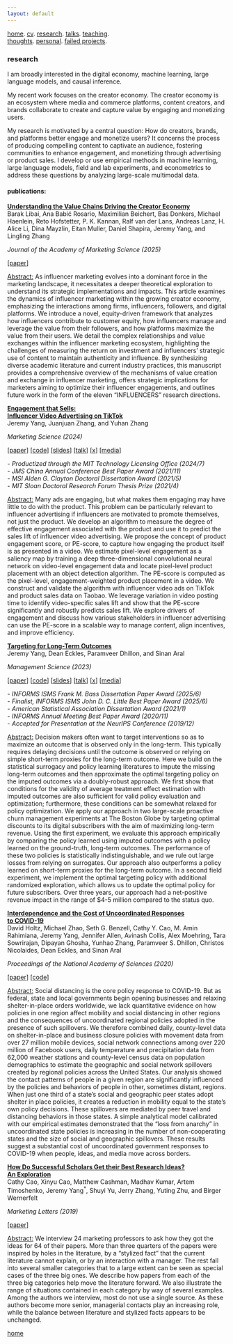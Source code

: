 ```yaml
---
layout: default
---
```


[home](./). [cv](./assets/files/CV.pdf). [research](./research.md). [talks](./talk.md). [teaching](./teaching.md). <br/>
[thoughts](./thought.md). [personal](./hobby.md). [failed projects](./failed.md).

### research 

I am broadly interested in the digital economy, machine learning, large language models, and causal inference.

My recent work focuses on the creator economy. The creator economy is an ecosystem where media and commerce platforms, content creators, and brands collaborate to create and capture value by engaging and monetizing users.

My research is motivated by a central question: How do creators, brands, and platforms better engage and monetize users? It concerns the process of producing compelling content to captivate an audience, fostering communities to enhance engagement, and monetizing through advertising or product sales. I develop or use empirical methods in machine learning, large language models, field and lab experiments, and econometrics to address these questions by analyzing large-scale multimodal data. 

<!--
On creator, I study creator inequality and bias. On content, I study what creative elements drive performance and the impact of generative models. On community, I study how creators build and engage a community. On commerce, I study creator monetization. My dissertation is on learning to design, deliver, and diffuse interventions, in which I study what treatment features make it effective (design), who should be targeted with what (deliver), and how to spread it (diffuse). 
I'm fortuante to have my training supervised by [Juanjuan Zhang](https://mitsloan.mit.edu/faculty/directory/juanjuan-zhang), [Sinan Aral](https://mitsloan.mit.edu/faculty/directory/sinan-kayhan-aral) (co-chairs), [Dean Eckles](https://mitsloan.mit.edu/faculty/directory/dean-eckles) at MIT, and [Vishal Singh](http://people.stern.nyu.edu/vsingh/index.html) at NYU. 
#### general interests:
<ins>Topic:</ins> Video Advertising, Targeting Interventions, <br/>
Entertainment Commerce, Incentive Design<br/>
<ins>Method:</ins> Computer Vision, Reinforcement Learning, <br/>
Natural Language Processing, Causal Inference
I'm fortuante to have my training supervised by [Juanjuan Zhang](https://mitsloan.mit.edu/faculty/directory/juanjuan-zhang), [Sinan Aral](https://mitsloan.mit.edu/faculty/directory/sinan-kayhan-aral) (co-chairs), and [Dean Eckles](https://mitsloan.mit.edu/faculty/directory/dean-eckles). Yes, pun intended. Outside of MIT, I'm working with . I'm also affiliated with the [Initiative on the Digital Economy](http://ide.mit.edu), [Social Analytics Lab](https://www.sinanaral.io/research/lab), [Behavioral Research Lab](https://brl.mit.edu), and the [American Statistical Association](https://www.amstat.org/).
-->

<!-- #### working papers:
-->


<!--
Abstract: TikTok is the most popular short video platform in the world with over 500M active users. We show three sets of early results using a unique dataset with detailed information on influencer created advertising videos, user engagement with the video (e.g., like, comment and share) and product page visits and sales on Douyin (the Chinese version of TikTok) : (1) by exploiting the differential timing of video posting, we use a difference in difference approach to estimate the causal effect of influencer advertising on product page visits and sales and calculate influencer ROI, (2) we use methods in computer vision to extract feature embeddings from the videos and show that video content and influencer fixed effect explains about the same amount of variation in sales, (3) somewhat surprisingly, user engagement with the video is not predictive of sales, it suggests that it might not be a good idea for brands to choose influencers based on past engagement if they want to generate short-term sales.
\- ISMS Marketing Science Conference, University of Roma Tre (2019/6)<sup>**</sup><br/>
\- Quantitative Marketing and Economics, Stanford & UCLA (2020/10)<sup>**</sup><br/>
-->

<!--
<ins>**Identification and Bias-Amplification: Latent Space Approach to Social Contagion on Observational Networks**</ins><br/> 
Jeremy Yang <br/>
<!--[<a href="">paper</a>][<a href=" ">slides</a>]<br/>

<ins>Abstract:</ins> In social networks, ego behavior is usually a function of the behaviors of her alters'. However, such social contagion or peer effect is hard to identify empirically using observational networks due to endogeneity in tie formation. The latent space models have been proposed under the assumption of assortative mixing as a method of modeling the underlying tie generating process, and it also has been used to adjust for unobserved homophily. At the meantime, Pearl (2009, 2010) suggested that adjusting for one common cause of treatment and outcome might actually increase the net bias by amplifying the bias introduced by an unadjusted confounder. The first part of the paper is on identification: I fit a latent space model to a classic dataset on the diffusion of medical innovation (Coleman et al., 1957,1966) to identify social contagion. The second part is on bias-amplification: I extend Pearl's framework to a nonlinear system and then use simulation to demonstrate that latent space adjustment can sometimes amplify the net bias, thus it should be used with caution.

<ins>**Uncertainty and Information Diffusion**</ins> <!--[<a href="">paper</a>][<a href=" ">slides</a>]<br/> <br/>
T. Tony Ke, Jeremy Yang<sup>*</sup> 

<ins>Abstract:</ins> We investigate how uncertainty affects information diffusion. We analyze a dataset that contains over 2400 rumors about 5 breaking news on Twitter from 2014-2015 where rumors are verified to be true or false at different time. We exploit the difference in the timing of verification to estimate the causal effect of uncertainty reduction on diffusion via difference-in-differences. We find that in some events the verification _decreases_ diffusion even for rumors that are true. This motivates a microfounded social learning model on the network that highlights the mechanism through which uncertainty shapes individual's incentive to share and thereby changing the pattern of diffusion. The model also offers a potential explanation to why rumors tend to diffuse wider and faster than verified news, even for information with similar content. 

presentations:<br/>
\- Marketing Seminar, MIT (2017/11)<br/>
-->

<!--
Abstract: We investigate how uncertainty affects information sharing behavior. Using data on the spread of scientific news regarding the discovery of Higgs boson on Twitter in July 2012 we find that: (1) the main effect of uncertainty reduction on sharing probability is positive, (2) there's positive peer effect (crowding in) in the pre announcement or rumor phase that is characterized by piecemeal release of signals that are informative but noisy (high to medium uncertainty), (3) peer effect becomes negative (crowding out) in the post-announcement phase when the discovery is officially confirmed (low uncertainty) and (4) because of the negative interaction between information uncertainty and peer effect, when the number of sharing peers exceed some threshold, individuals are more likely to share when uncertainty is higher. This result suggests that the crowding in effect in rumor phase tends to amplify diffusion while the crowding out effect after confirmation tends to suppress diffusion. This motivates a simple learning model that highlights the mechanism through which uncertainty interacts with peer effects to drive the pattern of diffusion and offers a potential explanation to why rumors tend to diffuse wider and faster than verified news, even when the content of information is holding fixed. We further corroborate the result by analyzing a broader dataset that contains over 2400 rumors about 5 breaking news on Twitter from 2014-2015.

<ins>**Award No Longer Motivates Once You Are Awarded:<br/> 
A Field Experiment in Online Learning**</ins> <!--[<a href="">paper</a>][<a href=" ">slides</a>]<br/> 
Fan Bi, Qiang Feng, Jeremy Yang<sup>*</sup> 
<ins>Abstract:</ins> This paper studies the effect of social recognition and symbolic award on students’ effort and performance in an online English course in China. Students are randomly assigned to classes, study the materials and take quizzes on a daily basis. We conduct a two stage randomized experiment in which we first randomly assign classes to two treatment groups (pre-announced private or public award given out every week) and a control group, then within each treated class we randomly assign some students to actually receive the award conditional on their performance in the past week. We find that students who received the award exert _less_ effort in the future compared to students with similar past performance but did not receive the award due to randomization. They also do not exert more effort in the future than students with similar past performance in the control group. Students who did not receive the award due to randomization exert more effort and score higher in the future compared to students with similar past performance in the control group. There’s no difference between public and private recognition. Taken together, our results suggest that it is the possibility of being awarded (ex ante) that increases future effort and performance, receiving the award (ex post) actually lowers future effort. In other words, symbolic awards don't have a continuing motivating effect after you are awarded.
presentations:<br/>
\- Organizational Economics Lunch, MIT (2020/10)<br/> 
-->

#### publications:
<ins>**Understanding the Value Chains Driving the Creator Economy**</ins> <!--[<a href="">paper</a>][<a href=" ">slides</a>]<br/>--> <br/>
Barak Libai, Ana Babić Rosario, Maximilian Beichert, Bas Donkers, Michael Haenlein, Reto Hofstetter, P. K. Kannan, Ralf van der Lans, Andreas Lanz, H. Alice Li, Dina Mayzlin, Eitan Muller, Daniel Shapira, Jeremy Yang, and Lingling Zhang 

_Journal of the Academy of Marketing Science  (2025)_<br/>

[<a href="https://link.springer.com/article/10.1007/s11747-024-01073-2">paper</a>] 

<!-- \- _Job Market Paper_<br/> -->

<ins>Abstract:</ins> As influencer marketing evolves into a dominant force in the marketing landscape, it necessitates a deeper theoretical exploration to understand its strategic implementations and impacts. This article examines the dynamics of influencer marketing within the growing creator economy, emphasizing the interactions among firms, influencers, followers, and digital platforms. We introduce a novel, equity-driven framework that analyzes how influencers contribute to customer equity, how influencers manage and leverage the value from their followers, and how platforms maximize the value from their users. We detail the complex relationships and value exchanges within the influencer marketing ecosystem, highlighting the challenges of measuring the return on investment and influencers’ strategic use of content to maintain authenticity and influence. By synthesizing diverse academic literature and current industry practices, this manuscript provides a comprehensive overview of the mechanisms of value creation and exchange in influencer marketing, offers strategic implications for marketers aiming to optimize their influencer engagements, and outlines future work in the form of the eleven “INFLUENCERS” research directions.


<ins>**Engagement that Sells: <br/>
Influencer Video Advertising on TikTok**</ins> <!--[<a href="">paper</a>][<a href=" ">slides</a>]<br/>--> <br/>
Jeremy Yang, Juanjuan Zhang, and Yuhan Zhang

_Marketing Science (2024)_<br/>

[<a href="https://pubsonline.informs.org/doi/10.1287/mksc.2021.0107">paper</a>] [<a href="https://pubsonline.informs.org/doi/suppl/10.1287/mksc.2021.0107">code</a>] [<a href="https://www.dropbox.com/s/5358t0sdrv0uqay/first_law_of_motion_short.key?dl=0">slides</a>] [<a href="https://www.dropbox.com/s/385d8dnx9ooa08m/miw.mp4?dl=0">talk</a>] [<a href="https://twitter.com/jeremyzyang/status/1380897217423216643?s=20">x</a>] [<a href="https://medium.com/mit-initiative-on-the-digital-economy/what-makes-tiktok-video-ads-tick-9486ed94724c">media</a>]

\- _Productized through the MIT Technology Licensing Office (2024/7)_<br/>
\- _JMS China Annual Conference Best Paper Award (2021/11)_<br/>
\- _MSI Alden G. Clayton Doctoral Dissertation Award (2021/5)_<br/> 
\- _MIT Sloan Doctoral Research Forum Thesis Prize (2021/4)_<br/> 

<!-- \- _Job Market Paper_<br/> -->

<ins>Abstract:</ins> Many ads are engaging, but what makes them engaging may have little to do with the product. This problem can be particularly relevant to influencer advertising if influencers are motivated to promote themselves, not just the product. We develop an algorithm to measure the degree of effective engagement associated with the product and use it to predict the sales lift of influencer video advertising. We propose the concept of product engagement score, or PE-score, to capture how engaging the product itself is as presented in a video. We estimate pixel-level engagement as a saliency map by training a deep three-dimensional convolutional neural network on video-level engagement data and locate pixel-level product placement with an object detection algorithm. The PE-score is computed as the pixel-level, engagement-weighted product placement in a video. We construct and validate the algorithm with influencer video ads on TikTok and product sales data on Taobao. We leverage variation in video posting time to identify video-specific sales lift and show that the PE-score significantly and robustly predicts sales lift. We explore drivers of engagement and discuss how various stakeholders in influencer advertising can use the PE-score in a scalable way to manage content, align incentives, and improve efficiency.

<ins>**Targeting for Long-Term Outcomes**</ins><br/> 
Jeremy Yang, Dean Eckles, Paramveer Dhillon, and Sinan Aral <br/> 

_Management Science (2023)_<br/>

[<a href="https://pubsonline.informs.org/doi/abs/10.1287/mnsc.2023.4881">paper</a>] [<a href="https://github.com/jeremyzyang/targeting_for_longterm_outcomes">code</a>] [[slides](./assets/files/targeting.pdf)] [<a href="https://www.dropbox.com/s/0dq0vgwgjund7qb/targeting_informs.mov?dl=0">talk</a>] [<a href="https://twitter.com/deaneckles/status/1323396125601210372?s=20">x</a>] [<a href="http://ide.mit.edu/news-blog/blog/new-methods-improve-customer-targeting-business-outcomes">media</a>] 

\- _INFORMS ISMS Frank M. Bass Dissertation Paper Award (2025/6)_<br/> 
\- _Finalist, INFORMS ISMS John D. C. Little Best Paper Award (2025/6)_<br/> 
\- _American Statistical Association Dissertation Award (2021/1)_<br/> 
\- _INFORMS Annual Meeting Best Paper Award (2020/11)_<br/>
\- _Accepted for Presentation at the NeurIPS Conference (2019/12)_<br/> 

<ins>Abstract:</ins> Decision makers often want to target interventions so as to maximize an outcome that is observed only in the long-term. This typically requires delaying decisions until the outcome is observed or relying on simple short-term proxies for the long-term outcome. Here we build on the statistical surrogacy and policy learning literatures to impute the missing long-term outcomes and then approximate the optimal targeting policy on the imputed outcomes via a doubly-robust approach. We first show that conditions for the validity of average treatment effect estimation with imputed outcomes are also sufficient for valid policy evaluation and optimization; furthermore, these conditions can be somewhat relaxed for policy optimization. We apply our approach in two large-scale proactive churn management experiments at The Boston Globe by targeting optimal discounts to its digital subscribers with the aim of maximizing long-term revenue.  Using the first experiment, we evaluate this approach empirically by comparing the policy learned using imputed outcomes with a policy learned on the ground-truth, long-term outcomes. The performance of these two policies is statistically indistinguishable, and we rule out large losses from relying on surrogates. Our approach also outperforms a policy learned on short-term proxies for the long-term outcome. In a second field experiment, we implement the optimal targeting policy with additional randomized exploration, which allows us to update the optimal policy for future subscribers. Over three years, our approach had a net-positive revenue impact in the range of $4-5 million compared to the status quo.

<ins>**Interdependence and the Cost of Uncoordinated Responses <br/>
to COVID-19**</ins> <br/>
David Holtz, Michael Zhao, Seth G. Benzell, Cathy Y. Cao, M. Amin Rahimiana, Jeremy Yang, Jennifer Allen, Avinash Collis, Alex Moehring, Tara Sowrirajan, Dipayan Ghosha, Yunhao Zhang, Paramveer S. Dhillon, Christos Nicolaides, Dean Eckles, and Sinan Aral

_Proceedings of the National Academy of Sciences (2020)_ 

[<a href="https://www.pnas.org/doi/abs/10.1073/pnas.2009522117">paper</a>] [<a href="https://github.com/mfzhao/covid_interdependence">code</a>]<br/>

<ins>Abstract:</ins> Social distancing is the core policy response to COVID-19. But as federal, state and local governments begin opening businesses and relaxing shelter-in-place orders worldwide, we lack quantitative evidence on how policies in one region affect mobility and social distancing in other regions and the consequences of uncoordinated regional policies adopted in the presence of such spillovers. We therefore combined daily, county-level data on shelter-in-place and business closure policies with movement data from over 27 million mobile devices, social network connections among over 220 million of Facebook users, daily temperature and precipitation data from 62,000 weather stations and county-level census data on population demographics to estimate the geographic and social network spillovers created by regional policies across the United States. Our analysis showed the contact patterns of people in a given region are significantly influenced by the policies and behaviors of people in other, sometimes distant, regions. When just one third of a state’s social and geographic peer states adopt shelter in place policies, it creates a reduction in mobility equal to the state’s own policy decisions. These spillovers are mediated by peer travel and distancing behaviors in those states. A simple analytical model calibrated with our empirical estimates demonstrated that the “loss from anarchy” in uncoordinated state policies is increasing in the number of non-cooperating states and the size of social and geographic spillovers. These results suggest a substantial cost of uncoordinated government responses to COVID-19 when people, ideas, and media move across borders.

<ins>**How Do Successful Scholars Get their Best Research Ideas? <br/>
An Exploration**</ins> <br/>
Cathy Cao, Xinyu Cao, Matthew Cashman, Madhav Kumar, Artem Timoshenko, Jeremy Yang<sup>*</sup>, Shuyi Yu, Jerry Zhang, Yuting Zhu, and Birger Wernerfelt

_Marketing Letters (2019)_ 

[<a href="https://link.springer.com/article/10.1007/s11002-019-09506-7">paper</a>]<br/> 

<ins>Abstract:</ins> We interview 24 marketing professors to ask how they got the ideas for 64 of their papers. More than three quarters of the papers were inspired by holes in the literature, by a “stylized fact” that the current literature cannot explain, or by an interaction with a manager. The rest fall into several smaller categories that to a large extent can be seen as special cases of the three big ones. We describe how papers from each of the three big categories help move the literature forward. We also illustrate the range of situations contained in each category by way of several examples. Among the authors we interview, most do not use a single source. As these authors become more senior, managerial contacts play an increasing role, while the balance between literature and stylized facts appears to be unchanged.

<!-- #### revise & resubmit:-->
<!--
#### selected work in progress:
<ins>Sequential Paywall Design with Reinforcement Learning</ins> <br/>
<ins>Activation: The Change of User Intention on TikTok</ins> <br/>
<ins>Attribution and Targeting without Apple IDFA</ins> <br/>
<ins>Misinformation on COVID-19</ins>
<ins>The Shape of Humor</ins> <br/>
<ins>Information Revelation and Diffusion</ins> [analysis & writing] <br/>
<ins>Using Bounded Outcome to Improve the Design of Exploration Policy</ins> [analysis & writing] <br/> 
<ins>Creative Decay: Predicting Advertisement Half-Life<br/>
<sup>**</sup>Presented by a co-author <br/>
-->

[home](./)
